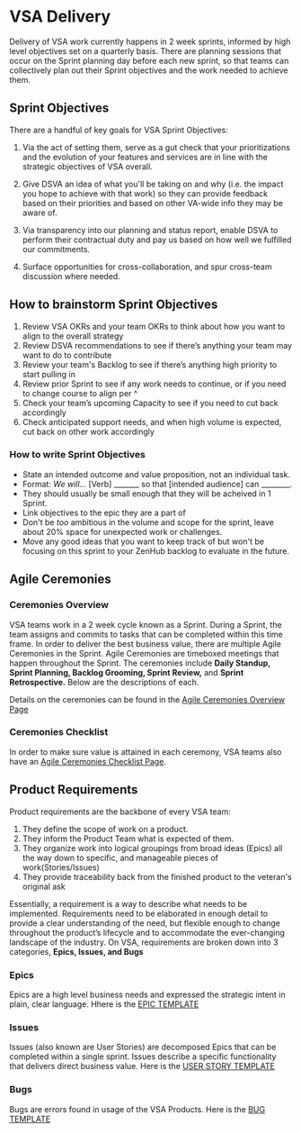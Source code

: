# VSA Delivery

Delivery of VSA work currently happens in 2 week sprints, informed by high level objectives set on a quarterly basis. There are planning sessions that occur on the Sprint planning day before each new sprint, so that teams can collectively plan out their Sprint objectives and the work needed to achieve them. 


## Sprint Objectives

There are a handful of key goals for VSA Sprint Objectives:

1. Via the act of setting them, serve as a gut check that your prioritizations and the evolution of your features and services are in line with the strategic objectives of VSA overall.

2. Give DSVA an idea of what you'll be taking on and why (i.e. the impact you hope to achieve with that work) so they can provide feedback based on their priorities and based on other VA-wide info they may be aware of.

3. Via transparency into our planning and status report, enable DSVA to perform their contractual duty and pay us based on how well we fulfilled our commitments.

4. Surface opportunities for cross-collaboration, and spur cross-team discussion where needed.

## How to brainstorm Sprint Objectives

1. Review VSA OKRs and your team OKRs to think about how you want to align to the overall strategy
1. Review DSVA recommendations to see if there’s anything your team may want to do to contribute
1. Review your team's Backlog to see if there’s anything high priority to start pulling in
1. Review prior Sprint to see if any work needs to continue, or if you need to change course to align per ^
1. Check your team’s upcoming Capacity to see if you need to cut back accordingly
1. Check anticipated support needs, and when high volume is expected, cut back on other work accordingly

### How to write Sprint Objectives
- State an intended outcome and value proposition, not an individual task.
- Format: _We will..._ [Verb] _______ so that [intended  audience] can ________.
- They should usually be small enough that they will be acheived in 1 Sprint.
- Link objectives to the epic they are a part of
- Don't be _too_ ambitious in the volume and scope for the sprint, leave about 20% space for unexpected work or challenges.
- Move any good ideas that you want to keep track of but won't be focusing on this sprint to your ZenHub backlog to evaluate in the future.


## Agile Ceremonies

### Ceremonies Overview

VSA teams work in a 2 week cycle known as a Sprint. During a Sprint, the team assigns and commits to tasks that can be completed within this time frame. In order to deliver the best business value, there are multiple Agile Ceremonies in the Sprint.  Agile Ceremonies are timeboxed meetings that happen throughout the Sprint. The ceremonies include **Daily Standup, Sprint Planning, Backlog Grooming, Sprint Review,** and **Sprint Retrospective.** Below are the descriptions of each. 

Details on the ceremonies can be found in the [Agile Ceremonies Overview Page](https://github.com/department-of-veterans-affairs/va.gov-team/blob/master/teams/vsa/product/delivery/agile-ceremonies-overview.md)

### Ceremonies Checklist

In order to make sure value is attained in each ceremony, VSA teams also have an [Agile Ceremonies Checklist Page](https://github.com/department-of-veterans-affairs/va.gov-team/blob/master/teams/vsa/product/delivery/agile-checklist.md). 


## Product Requirements

Product requirements are the backbone of every VSA team: 

1. They define the scope of work on a product.
1. They inform the Product Team what is expected of them. 
1. They organize work into logical groupings from broad ideas (Epics) all the way down to specific, and manageable pieces of work(Stories/Issues)
1. They provide traceability back from the finished product to the veteran's original ask

Essentially, a requirement is a way to describe what needs to be implemented. Requirements need to be elaborated in enough detail to provide a clear understanding of the need, but flexible enough to change throughout the product’s lifecycle and to accommodate the ever-changing landscape of the industry. On VSA, requirements are broken down into 3 categories, **Epics, Issues, and Bugs**

### Epics

Epics are a high level business needs and expressed the strategic intent in plain, clear language. Hhere is the [EPIC TEMPLATE](https://github.com/department-of-veterans-affairs/va.gov-team/blob/master/.github/ISSUE_TEMPLATE/epic-issue.md) 

### Issues

Issues (also known are User Stories) are decomposed Epics that can be completed within a single sprint. Issues describe a specific functionality that delivers direct business value. Here is the [USER STORY TEMPLATE](https://github.com/department-of-veterans-affairs/va.gov-team/blob/master/.github/ISSUE_TEMPLATE/user-story-template.md)

### Bugs

Bugs are errors found in usage of the VSA Products. Here is the [BUG TEMPLATE](https://github.com/department-of-veterans-affairs/va.gov-team/blob/master/.github/ISSUE_TEMPLATE/bug-issue.md)





